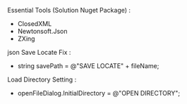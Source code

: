 Essential Tools (Solution Nuget Package) :
- ClosedXML
- Newtonsoft.Json
- ZXing

json Save Locate Fix :
- string savePath = @"SAVE LOCATE" + fileName;

Load Directory Setting :
- openFileDialog.InitialDirectory = @"OPEN DIRECTORY";
